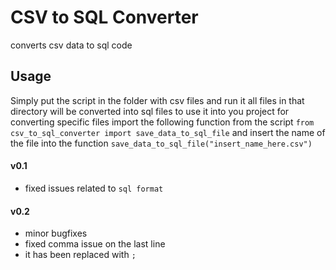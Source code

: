 
# CSV to SQL Converter

converts csv data to sql code

## Usage

Simply put the script in the folder with csv files and run it all files in that directory will be converted into sql files
to use it into you project for converting specific files import the following function from the script `from csv_to_sql_converter import save_data_to_sql_file` and insert the name of the file into the function `save_data_to_sql_file("insert_name_here.csv")`

#### v0.1
* fixed issues related to `sql format`

#### v0.2
* minor bugfixes
* fixed comma issue on the last line
* it has been replaced with `;`